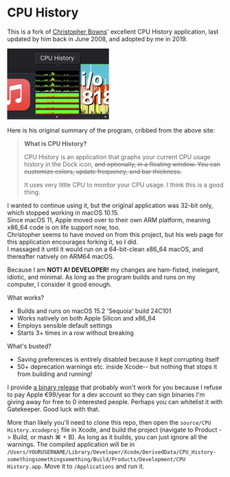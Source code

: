 # CPU History

This is a fork of [Christopher Bowns](https://cbowns.com/cpuhistory/)' excellent CPU History application, last updated by him back in June 2008, and adopted by me in 2019.

![miniscreenshot](miniscreenshot.png)

Here is his original summary of the program, cribbed from the above site:  

>**What is CPU History?**
>
>CPU History is an application that graphs your current CPU usage history in the Dock icon, ~~and optionally, in a floating window. You can customize colors, update frequency, and bar thickness.~~
>
>It uses very little CPU to monitor your CPU usage. I think this is a good thing. 

I wanted to continue using it, but the original application was 32-bit only, which stopped working in macOS 10.15.  
Since macOS 11, Apple moved over to their own ARM platform, meaning x86_64 code is on life support now, too.  
Christopher seems to have moved on from this project, but his web page for this application encourages forking it, so I did.  
I massaged it until it would run on a 64-bit-clean x86_64 macOS, and thereafter natively on ARM64 macOS.   

Because I am **NOT! A! DEVELOPER!** my changes are ham-fisted, inelegant, idiotic, and minimal. As long as the program builds and runs on my computer, I consider it good enough. 

What works?
- Builds and runs on macOS 15.2 'Sequoia' build 24C101
- Works natively on both Apple Silicon and x86_64
- Employs sensible default settings
- Starts 3+ times in a row without breaking

What's busted?
- Saving preferences is entirely disabled because it kept corrupting itself
- 50+ deprecation warnings etc. inside Xcode-- but nothing that stops it from building and running!

I provide [a binary release](https://github.com/theodric/cpu-history/releases/tag/Release) that probably won't work for you because I refuse to pay Apple €99/year for a dev account so they can sign binaries I'm giving away for free to 0 interested people. Perhaps you can whitelist it with Gatekeeper. Good luck with that.  

More than likely you'll need to clone this repo, then open the `source/CPU History.xcodeproj` file in Xcode, and build the project (navigate to Product -> Build, or mash ⌘ + B). As long as it builds, you can just ignore all the warnings. The compiled application will be in `/Users/YOURUSERNAME/Library/Developer/Xcode/DerivedData/CPU_History-somethingsomethingsomething/Build/Products/Development/CPU History.app`. Move it to `/Applications` and run it. 
